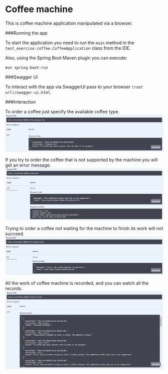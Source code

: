 # Coffee machine

This is coffee machine application manipulated via a browser.

###Running the app

To start the application you need to run the `main` method in the `test_exercise.coffee.CoffeeApplication` class 
from the IDE.

Also, using the Spring Boot Maven plugin you can execute:
```shell
mvn spring-boot:run
``` 
###Swagger UI

To interact with the app via SwaggerUI pass to your browser `(root url)/swagger-ui.html`.

###Interaction

To order a coffee just specify the available coffee type.
![img](./img/Order.png)

If you try to order the coffee that is not supported by the machine you will get an error message.
![img](./img/WrongCoffee.png)

Trying to order a coffee not waiting for the machine to finish its work will not succeed.
![img](./img/Busy.png)

All the work of coffee machine is recorded, and you can watch all the records.
![img](./img/Records.png)